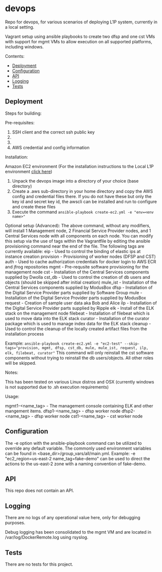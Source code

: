 # devops

Repo for devops, for various scenarios of deploying L1P system, currently in a local setting.

Vagrant setup using ansible playbooks to create two dfsp and one cst VMs with support for mgmt VMs to allow execution on all supported platforms, including windows.

Contents:

- [Deployment](#deployment)
- [Configuration](#configuration)
- [API](#api)
- [Logging](#logging)
- [Tests](#tests)

## Deployment

Steps for building:

Pre-requisites:

1.  SSH client and the correct ssh public key
2.
3.
4.  AWS credential and config information

Installation:

Amazon EC2 environment  (For the installation instructions to the Local L1P environment [click here](README.md))

1.  Unpack the devops image into a directory of your choice (base directory)
2.  Create a .aws sub-directory in your home directory and copy the AWS config and credential files there.  If you do not have these but only the key id and secret key id, the awscli can be installed and run to configure and create these files
3.  Execute the command `ansible-playbook create-ec2.yml -e "env=<env name>"`

Optional setup (Advanced):  The above command, without any modifiers, will install 1 Management node, 2 Financial Service Provider nodes, and 1 Central Services node with all components on each node.
You can modify this setup via the use of tags within the Vagrantfile by editing the ansible provisioning command near the end of the file.
The following tags are currently available:
eip - Used to control the binding of elastic ips at instance creation
provision - Provisioning of worker nodes (DFSP and CST)
auth - Used to cache authorization credentials for docker login to AWS ECR and jfrog repositories
mgmt - Pre-requsite software provisioning for the management node
cst - Installation of the Central Services components supplied by Dwolla
cst_db - Used to control the creation of db users and objects (should be skipped after initial creation)
mule_ist - Installation of the Central Services components supplied by ModusBox
dfsp - Installation of the Digital Service Provider parts supplied by Software Group
mule - Installation of the Digital Service Provider parts supplied by ModusBox
request - Creation of sample user data aka Bob and Alice
ilp - Installation of the Digital Service Provider parts supplied by Ripple
elk - Install of the ELK stack on the management node
filebeat - Installation of filebeat which is used to move data into the ELK stack
curator - Installation of the curator package which is used to manage index data for the ELK stack
cleanup - Used to control the cleanup of the locally created artifact files from the installation process

Example: `ansible-playbook create-ec2.yml -e "ec2-test" --skip-tags="provision, mgmt, dfsp, cst_db, mule, mule_ist, request, ilp, elk, filebeat, curator"` This command will only reinstall the cst software components without trying to reinstall the db users/objects.  All other roles will be skipped.

Notes:  

This has been tested on various Linux distros and OSX (currently windows is not supported due to .sh execution requirements)

Usage:

mgmt1-<name_tag> - The management console containing ELK and other mangement items.
dfsp1-<name_tag> - dfsp worker node
dfsp2-<name_tag> - dfsp worker node
cst1-<name_tag> - cst worker node

## Configuration

The -e option with the ansible-playbook command can be utilized to override any default variable.  The commonly used environment variables can be found in <base_dir>/group_vars/all/main.yml.
Example:  -e "ec2_region=us-east-2 name_tag=fake-demo" can be used to direct the actions to the us-east-2 zone with a naming convention of fake-demo.

## API

This repo does not contain an API.

## Logging

There are no logs of any operational value here, only for debugging purposes.

Debug logging has been consolidated to the mgmt VM and are located in /var/log/DockerRemote.log using rsyslog.

## Tests

There are no tests for this project.

